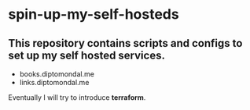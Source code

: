# spin-up-my-self-hosteds
## This repository contains scripts and configs to set up my self hosted services. 
- books.diptomondal.me
- links.diptomondal.me

Eventually I will try to introduce **terraform**.
